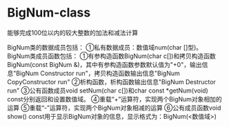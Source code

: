# BigNum-class
能够完成100位以内的较大整数的加法和减法计算

BigNum类的数据成员包括：
①私有数据成员：数值域num(char []型)。
BigNum类成员函数包括：
①有参构造函数BigNum(char c[])和拷贝构造函数BigNum(const  BigNum  &)，其中有参构造函数参数默认值为"+0"，输出信息"BigNum Constructor run"，拷贝构造函数输出信息"BigNum CopyConstructor run"
②析构函数，析构函数输出信息"BigNum Destructor run"
③公有函数成员void  setNum(char c[])和char const *getNum(void) const分别返回和设置数值域。
④重载“+”运算符，实现两个BigNum对象相加的运算
⑤重载“-”运算符，实现两个BigNum对象相减的运算
⑥公有成员函数void show() const用于显示BigNum对象的信息，显示格式为：BigNum(<数值域>)
